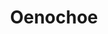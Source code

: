 ---
label: 
title: "Oenochoe"
order: 270
layout: table-of-contents
presentation: grid
outputs: [ html ]
---